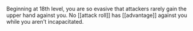 Beginning at 18th level, you are so evasive that attackers rarely gain the upper hand against you. No [[attack roll]] has [[advantage]] against you while you aren't incapacitated.